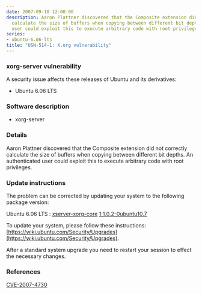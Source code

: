 ```yaml
---
date: 2007-09-18 12:00:00
description: Aaron Plattner discovered that the Composite extension did not correctly
  calculate the size of buffers when copying between different bit depths. An authenticated
  user could exploit this to execute arbitrary code with root privileges.
series:
- ubuntu-6.06-lts
title: "USN-514-1: X.org vulnerability"
---
```


### xorg-server vulnerability

A security issue affects these releases of Ubuntu and its derivatives:

* Ubuntu 6.06 LTS

### Software description

* xorg-server 

### Details

Aaron Plattner discovered that the Composite extension did not correctly calculate the size of buffers when copying between different bit depths. An authenticated user could exploit this to execute arbitrary code with root privileges. 

### Update instructions

The problem can be corrected by updating your system to the following package version:

Ubuntu 6.06 LTS
 : [xserver-xorg-core](https://launchpad.net/ubuntu/+source/xorg-server) <span> [1:1.0.2-0ubuntu10.7](https://launchpad.net/ubuntu/+source/xorg-server/1:1.0.2-0ubuntu10.7) </span> 

To update your system, please follow these instructions: [https://wiki.ubuntu.com/Security/Upgrades](https://wiki.ubuntu.com/Security/Upgrades).

After a standard system upgrade you need to restart your session to effect the necessary changes. 

### References

 [CVE-2007-4730](http://people.ubuntu.com/~ubuntu-security/cve/CVE-2007-4730)
